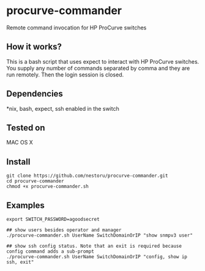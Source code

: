 # procurve-commander
Remote command invocation for HP ProCurve switches

## How it works?
This is a bash script that uses expect to interact with HP ProCurve switches. 
You supply any number of commands separated by comma and they are run remotely. Then the login session is closed.

## Dependencies
*nix, bash, expect, ssh enabled in the switch

## Tested on
MAC OS X

## Install
```
git clone https://github.com/nestoru/procurve-commander.git
cd procurve-commander
chmod +x procurve-commander.sh
```

## Examples
```
export SWITCH_PASSWORD=agoodsecret

## show users besides operator and manager
./procurve-commander.sh UserName SwitchDomainOrIP "show snmpv3 user"

## show ssh config status. Note that an exit is required because config command adds a sub-prompt
./procurve-commander.sh UserName SwitchDomainOrIP "config, show ip ssh, exit"
```
